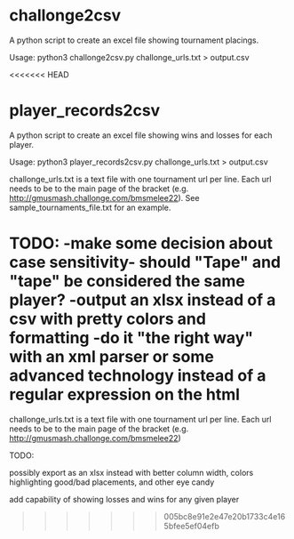 # challonge2csv
A python script to create an excel file showing tournament placings.

Usage:
python3 challonge2csv.py challonge_urls.txt > output.csv

<<<<<<< HEAD
# player_records2csv
A python script to create an excel file showing wins and losses for each player.

Usage:
python3 player_records2csv.py challonge_urls.txt > output.csv

challonge_urls.txt is a text file with one tournament url per line. Each url needs to be to the main page of the bracket (e.g. http://gmusmash.challonge.com/bmsmelee22). See sample_tournaments_file.txt for an example.

TODO:
-make some decision about case sensitivity- should "Tape" and "tape" be considered the same player?
-output an xlsx instead of a csv with pretty colors and formatting
-do it "the right way" with an xml parser or some advanced technology instead of a regular expression on the html
=======
challonge_urls.txt is a text file with one tournament url per line. Each url needs to be to the main page of the bracket (e.g. http://gmusmash.challonge.com/bmsmelee22)

TODO:

possibly export as an xlsx instead with better column width, colors highlighting good/bad placements, and other eye candy

add capability of showing losses and wins for any given player
>>>>>>> 005bc8e91e2e47e20b1733c4e165bfee5ef04efb
